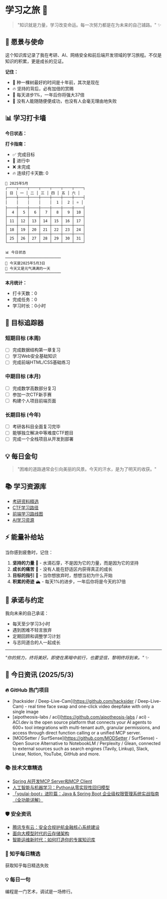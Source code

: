 # 学习之旅 🚀

> "知识就是力量，学习改变命运。每一次努力都是在为未来的自己铺路。" ✨

## 🌟 愿景与使命

这个知识库记录了我在考研、AI、网络安全和前后端开发领域的学习旅程。不仅是知识的积累，更是成长的见证。

**记住：**

- 🌱 种一棵树最好的时间是十年前，其次是现在
- 🔥 坚持的背后，必有加倍的赏赐
- 💪 每天进步1%，一年后你将强大37倍
- 🌈 没有人能随随便便成功，也没有人会毫无理由地失败

## 📊 学习打卡墙

**今日状态：**

**打卡指南：**

- ✅ 完成目标
- 🔄 进行中
- ❌ 未完成
- 🔥 连续打卡天数: 0

<!-- CALENDAR_START -->
```
📅 2025年5月
┌────┬────┬────┬────┬────┬────┬────┐
│ 日 │ 一 │ 二 │ 三 │ 四 │ 五 │ 六 │
├────┼────┼────┼────┼────┼────┼────┤
│    │    │    │    │  1 │  2 │ ⭐ │
├────┼────┼────┼────┼────┼────┼────┤
│  4 │  5 │  6 │  7 │  8 │  9 │ 10 │
├────┼────┼────┼────┼────┼────┼────┤
│ 11 │ 12 │ 13 │ 14 │ 15 │ 16 │ 17 │
├────┼────┼────┼────┼────┼────┼────┤
│ 18 │ 19 │ 20 │ 21 │ 22 │ 23 │ 24 │
├────┼────┼────┼────┼────┼────┼────┤
│ 25 │ 26 │ 27 │ 28 │ 29 │ 30 │ 31 │
└────┴────┴────┴────┴────┴────┴────┘
```

```
📊 今日状态
─────────────────────────
🌟 今天是2025年5月3日
🌈 今天又是元气满满的一天
─────────────────────────
```
<!-- CALENDAR_END -->

**本月统计：**
- 打卡天数：0
- 完成任务：0
- 学习时长：0小时

## 🎯 目标追踪器

### 短期目标 (本周)

- [ ] 完成数据结构第一章复习
- [ ] 学习Web安全基础知识
- [ ] 完成前端HTML/CSS基础练习

### 中期目标 (本月)

- [ ] 完成数学高数部分复习
- [ ] 参加一次CTF新手赛
- [ ] 构建个人项目前端页面

### 长期目标 (今年)

- [ ] 考研各科目全面复习完毕
- [ ] 能够独立解决中等难度CTF题目
- [ ] 完成一个全栈项目从开发到部署

## 💡 每日金句

> "困难的道路通常会引向美丽的风景。今天的汗水，是为了明天的收获。"

## 📚 学习资源库

- [考研资料精选](https://github.com/topics/kaoyan)
- [CTF学习路径](https://ctf-wiki.org/)
- [前端学习路线图](https://roadmap.sh/frontend)
- [AI学习资源](https://github.com/microsoft/AI-For-Beginners)

## ⚡ 能量补给站

当你感到疲惫时，记住：

1. **坚持的力量** 🌊 - 水滴石穿，不是因为它的力量，而是因为它的坚持
2. **成长的痛苦** 🌵 - 没有人能在舒适区内获得真正的成长
3. **目标的指引** 🧭 - 当你想放弃时，想想当初为什么开始
4. **积累的奇迹** 🏔️ - 每天1%的进步，一年后你将是今天的37倍

## 🤝 承诺与约定

我向未来的自己承诺：

- 每天至少学习3小时
- 遇到困难不轻言放弃
- 定期回顾和调整学习计划
- 与志同道合的人一起成长

---

*"你的努力，终将美好。即使在黑暗中前行，也要坚信，黎明终将到来。"* ✨

<!-- DAILY_INFO_START -->

## 📰 今日资讯 (2025/5/3)

### 🔥 GitHub 热门项目
- [hacksider / Deep-Live-Cam](https://github.com/hacksider / Deep-Live-Cam) - real time face swap and one-click video deepfake with only a single image
- [aipotheosis-labs / aci](https://github.com/aipotheosis-labs / aci) - ACI.dev is the open source platform that connects your AI agents to 600+ tool integrations with multi-tenant auth, granular permissions, and access through direct function calling or a unified MCP server.
- [MODSetter / SurfSense](https://github.com/MODSetter / SurfSense) - Open Source Alternative to NotebookLM / Perplexity / Glean, connected to external sources such as search engines (Tavily, Linkup), Slack, Linear, Notion, YouTube, GitHub and more.

### 📚 技术文章精选
- [Spring AI开发MCP Server和MCP Client](https://blog.csdn.net/wxz258/article/details/147122965)
- [人工智能与机器学习：Python从零实现性回归模型](https://blog.csdn.net/qq_36603091/article/details/147518756)
- [「youlai-boot」进阶篇：Java & Spring Boot 企业级权限管理系统实战指南（全功能详解）](https://blog.csdn.net/u013737132/article/details/145178880)

### 🛡️ 安全资讯
- [​​腾讯专有云：安全合规护航金融核心系统建设​](https://cloud.tencent.com/developer/article/2517160)
- [面向大模型时代的云存储架构](https://cloud.tencent.com/developer/article/2517162)
- [智能运维新时代：如何打造你的专属知识库](https://cloud.tencent.com/developer/article/2517172)

### 🌟 知乎每日精选
获取知乎每日精选失败

### 💡 每日一句
编程是一门艺术，调试是一场修行。
<!-- DAILY_INFO_END -->
